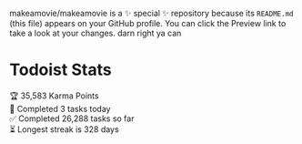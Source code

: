 makeamovie/makeamovie is a ✨ special ✨ repository because its `README.md` (this file) appears on your GitHub profile.
You can click the Preview link to take a look at your changes. darn right ya can

# Todoist Stats

<!-- TODO-IST:START -->
🏆  35,583 Karma Points           
🌸  Completed 3 tasks today           
✅  Completed 26,288 tasks so far           
⏳  Longest streak is 328 days
<!-- TODO-IST:END -->